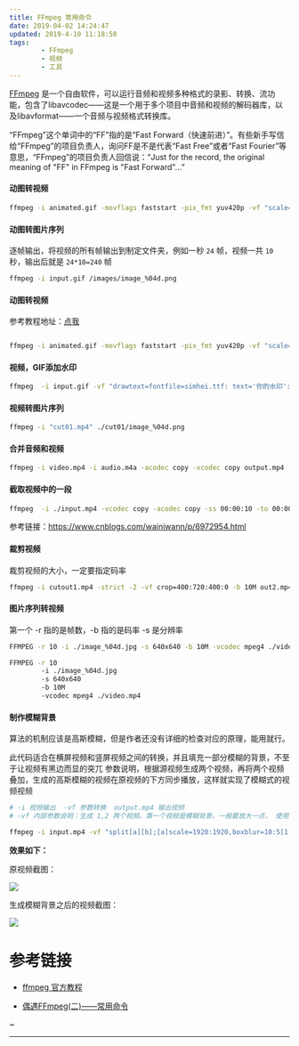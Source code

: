 ```yaml
---
title: FFmpeg 常用命令
date: 2019-04-02 14:24:47
updated: 2019-4-10 11:18:50
tags:
        - FFmpeg
        - 视频
        - 工具
---
```


[FFmpeg](https://zh.wikipedia.org/wiki/FFmpeg) 是一个自由软件，可以运行音频和视频多种格式的录影、转换、流功能，包含了libavcodec——这是一个用于多个项目中音频和视频的解码器库，以及libavformat——一个音频与视频格式转换库。

“FFmpeg”这个单词中的“FF”指的是“Fast Forward（快速前进）”。有些新手写信给“FFmpeg”的项目负责人，询问FF是不是代表“Fast Free”或者“Fast Fourier”等意思，“FFmpeg”的项目负责人回信说：“Just for the record, the original meaning of "FF" in FFmpeg is "Fast Forward"...”


#### 动图转视频
```sh
ffmpeg -i animated.gif -movflags faststart -pix_fmt yuv420p -vf "scale=trunc(iw/2)*2:trunc(ih/2)*2" video.mp4
```

#### 动图转图片序列

逐帧输出，将视频的所有帧输出到制定文件夹，例如一秒 `24` 帧，视频一共 `10` 秒，输出后就是 `24*10=240` 帧
```sh
ffmpeg -i input.gif /images/image_%04d.png
```

#### 动图转视频

参考教程地址：[点我](https://unix.stackexchange.com/questions/40638/how-to-do-i-convert-an-animated-gif-to-an-mp4-or-mv4-on-the-command-line)
```sh

ffmpeg -i animated.gif -movflags faststart -pix_fmt yuv420p -vf "scale=trunc(iw/2)*2:trunc(ih/2)*2" video.mp4
```

#### 视频，GIF添加水印
```sh
ffmpeg  -i input.gif -vf "drawtext=fontfile=simhei.ttf: text='你的水印':x=600:y=330:fontsize=18:fontcolor=yellow:shadowy=2" manu.gif
```

#### 视频转图片序列
```sh
ffmpeg -i "cut01.mp4" ./cut01/image_%04d.png
```

#### 合并音频和视频
```sh
ffmpeg -i video.mp4 -i audio.m4a -acodec copy -vcodec copy output.mp4
```

#### 截取视频中的一段
```sh
ffmpeg  -i ./input.mp4 -vcodec copy -acodec copy -ss 00:00:10 -to 00:00:15 ./cut01.mp4 -y
```
参考链接：https://www.cnblogs.com/wainiwann/p/6972954.html
        


#### 裁剪视频
裁剪视频的大小，一定要指定码率

```sh
ffmpeg -i cutout1.mp4 -strict -2 -vf crop=400:720:400:0 -b 10M out2.mp4
```

#### 图片序列转视频
第一个 -r 指的是帧数，-b 指的是码率  -s 是分辨率

```sh
FFMPEG -r 10 -i ./image_%04d.jpg -s 640x640 -b 10M -vcodec mpeg4 ./video.mp4

FFMPEG -r 10 
        -i ./image_%04d.jpg 
        -s 640x640 
        -b 10M 
        -vcodec mpeg4 ./video.mp4
```
#### 制作模糊背景

算法的机制应该是高斯模糊，但是作者还没有详细的检查对应的原理，能用就行。

此代码适合在横屏视频和竖屏视频之间的转换，并且填充一部分模糊的背景，不至于让视频有黑边而显的突兀
参数说明，根据源视频生成两个视频，再将两个视频叠加，生成的高斯模糊的视频在原视频的下方同步播放，这样就实现了模糊式的视频视频

<!-- ffmpeg -i input.mp4 -vf "split[a][b];[a]scale=664:664,boxblur=10:5[1];[b]scale=(iw*374)/ih:374[2];[1][2]overlay=(W-w)/2:y=(H-h)/2" 2.mp4
 -->

```sh
# -i 视频输出  -vf 参数转换  output.mp4 输出视频
# -vf 内部参数说明：生成 1,2 两个视频。第一个视频是模糊背景，一般要放大一点， 使用 scale 来调整尺寸大小，第二个原视频不要动，overlay 合成并且调整源视频在高斯模糊背景中的视频的坐标

ffmpeg -i input.mp4 -vf "split[a][b];[a]scale=1920:1920,boxblur=10:5[1];[b]scale=iw/ih[2];[1][2]overlay=(W-w)/2:y=(H-h)/2" output.mp4
```

**效果如下：**

原视频截图：

![](https://blog-1251468774.cos.ap-shanghai.myqcloud.com/20190410_ffmpeg_00.png)

生成模糊背景之后的视频截图：

![](https://blog-1251468774.cos.ap-shanghai.myqcloud.com/20190410_ffmpeg_01.png)

# 参考链接 

- [ffmpeg 官方教程](https://ffmpeg.org/ffmpeg.html)

- [偶遇FFmpeg(二)——常用命令](https://www.jianshu.com/p/c5bfd55a312d)

~

***